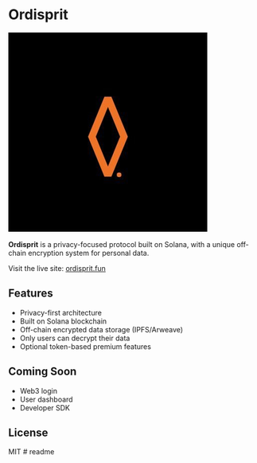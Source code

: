 # Ordisprit

![Ordisprit Logo](https://github.com/Ordisprit/readme/blob/main/6001223615493817973%20(2).jpg)

**Ordisprit** is a privacy-focused protocol built on Solana, with a unique off-chain encryption system for personal data.

Visit the live site: [ordisprit.fun](https://ordisprit.fun)

## Features

- Privacy-first architecture  
- Built on Solana blockchain  
- Off-chain encrypted data storage (IPFS/Arweave)  
- Only users can decrypt their data  
- Optional token-based premium features  

## Coming Soon

- Web3 login  
- User dashboard  
- Developer SDK  

## License

MIT # readme
